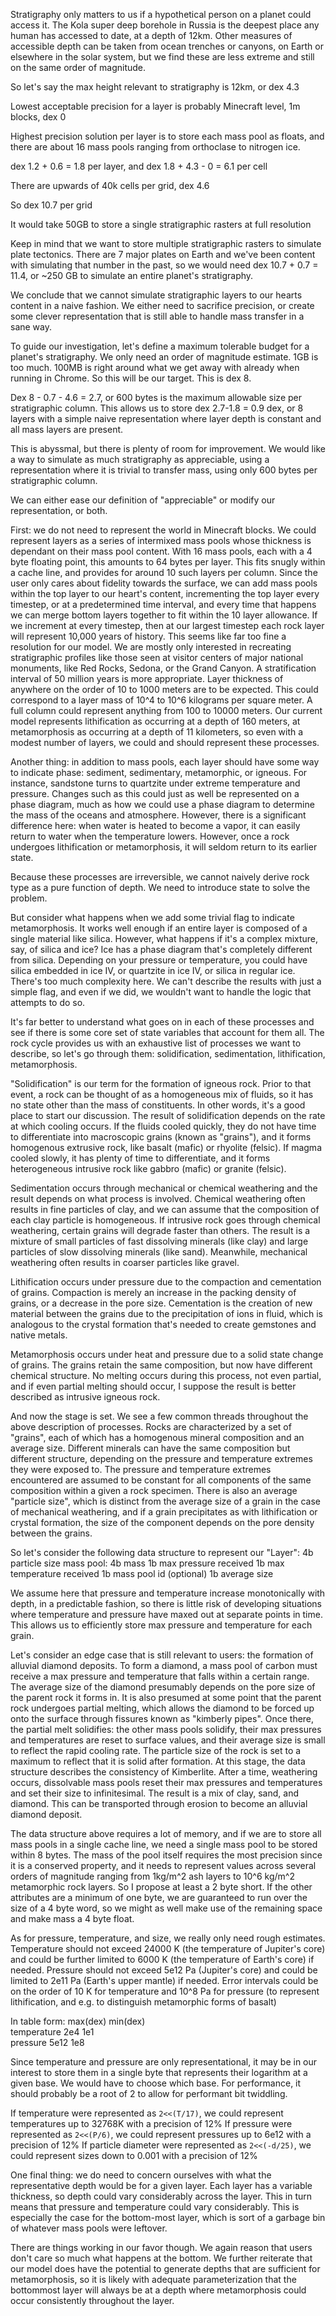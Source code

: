 Stratigraphy only matters to us if a hypothetical person on a planet could access it. The Kola super deep borehole in Russia is the deepest place any human has accessed to date, at a depth of 12km. Other measures of accessible depth can be taken from ocean trenches or canyons, on Earth or elsewhere in the solar system, but we find these are less extreme and still on the same order of magnitude. 

So let's say the max height relevant to stratigraphy is 12km, or dex 4.3

Lowest acceptable precision for a layer is probably Minecraft level, 1m blocks, dex 0

Highest precision solution per layer is to store each mass pool as floats, and there are about 16 mass pools ranging from orthoclase to nitrogen ice.

dex 1.2 + 0.6 = 1.8 per layer, and dex 1.8 + 4.3 - 0 = 6.1 per cell

There are upwards of 40k cells per grid, dex 4.6

So dex 10.7 per grid

It would take 50GB to store a single stratigraphic rasters at full resolution

Keep in mind that we want to store multiple stratigraphic rasters to simulate plate tectonics.
There are 7 major plates on Earth and we've been content with simulating that number in the past, 
so we would need dex 10.7 + 0.7 = 11.4, or ~250 GB to simulate an entire planet's stratigraphy.

We conclude that we cannot simulate stratigraphic layers to our hearts content in a naive fashion.
We either need to sacrifice precision, or create some clever representation that is still able to handle mass transfer in a sane way. 

To guide our investigation, let's define a maximum tolerable budget for a planet's stratigraphy. 
We only need an order of magnitude estimate. 1GB is too much. 100MB is right around what we get away with already when running in Chrome. So this will be our target. This is dex 8.

Dex 8 - 0.7 - 4.6 = 2.7, or 600 bytes is the maximum allowable size per stratigraphic column. This allows us to store dex 2.7-1.8 = 0.9 dex, or 8 layers with a simple naive representation where layer depth is constant and all mass layers are present. 

This is abyssmal, but there is plenty of room for improvement. We would like a way to simulate as much stratigraphy as appreciable, using a representation where it is trivial to transfer mass, using only 600 bytes per stratigraphic column. 

We can either ease our definition of "appreciable" or modify our representation, or both. 

First: we do not need to represent the world in Minecraft blocks. We could represent layers as a series of intermixed mass pools whose thickness is dependant on their mass pool content. With 16 mass pools, each with a 4 byte floating point, this amounts to 64 bytes per layer. This fits snugly within a cache line, and provides for around 10 such layers per column. Since the user only cares about fidelity towards the surface, we can add mass pools within the top layer to our heart's content, incrementing the top layer every timestep, or at a predetermined time interval, and every time that happens we can merge bottom layers together to fit within the 10 layer allowance. If we increment at every timestep, then at our largest timestep each rock layer will represent 10,000 years of history. This seems like far too fine a resolution for our model. We are mostly only interested in recreating stratigraphic profiles like those seen at visitor centers of major national monuments, like Red Rocks, Sedona, or the Grand Canyon. A stratification interval of 50 million years is more appropriate. Layer thickness of anywhere on the order of 10 to 1000 meters are to be expected. This could correspond to a layer mass of 10^4 to 10^6 kilograms per square meter. A full column could represent anything from 100 to 10000 meters. Our current model represents lithification as occurring at a depth of 160 meters, at metamorphosis as occurring at a depth of 11 kilometers, so even with a modest number of layers, we could and should represent these processes. 

Another thing: in addition to mass pools, each layer should have some way to indicate phase: sediment, sedimentary, metamorphic, or igneous. For instance, sandstone turns to quartzite under extreme temperature and pressure. Changes such as this could just as well be represented on a phase diagram, much as how we could use a phase diagram to determine the mass of the oceans and atmosphere. However, there is a significant difference here: when water is heated to become a vapor, it can easily return to water when the temperature lowers. However, once a rock undergoes lithification or metamorphosis, it will seldom return to its earlier state. 

Because these processes are irreversible, we cannot naively derive rock type as a pure function of depth. We need to introduce state to solve the problem. 

But consider what happens when we add some trivial flag to indicate metamorphosis. It works well enough if an entire layer is composed of a single material like silica. However, what happens if it's a complex mixture, say, of silica and ice? Ice has a phase diagram that's completely different from silica. Depending on your pressure or temperature, you could have silica embedded in ice IV, or quartzite in ice IV, or silica in regular ice. There's too much complexity here. We can't describe the results with just a simple flag, and even if we did, we wouldn't want to handle the logic that attempts to do so. 

It's far better to understand what goes on in each of these processes and see if there is some core set of state variables that account for them all. The rock cycle provides us with an exhaustive list of processes we want to describe, so let's go through them: solidification, sedimentation, lithification, metamorphosis.

"Solidification" is our term for the formation of igneous rock. Prior to that event, a rock can be thought of as a homogeneous mix of fluids, so it has no state other than the mass of constituents. In other words, it's a good place to start our discussion. The result of solidification depends on the rate at which cooling occurs. If the fluids cooled quickly, they do not have time to differentiate into macroscopic grains (known as "grains"), and it forms homogenous extrusive rock, like basalt (mafic) or rhyolite (felsic). If magma cooled slowly, it has plenty of time to differentiate, and it forms heterogeneous intrusive rock like gabbro (mafic) or granite (felsic). 

Sedimentation occurs through mechanical or chemical weathering and the result depends on what process is involved. Chemical weathering often results in fine particles of clay, and we can assume that the composition of each clay particle is homogeneous. If intrusive rock goes through chemical weathering, certain grains will degrade faster than others. The result is a mixture of small particles of fast dissolving minerals (like clay) and large particles of slow dissolving minerals (like sand). Meanwhile, mechanical weathering often results in coarser particles like gravel. 

Lithification occurs under pressure due to the compaction and cementation of grains. Compaction is merely an increase in the packing density of grains, or a decrease in the pore size. Cementation is the creation of new material between the grains due to the precipitation of ions in fluid, which is analogous to the crystal formation that's needed to create gemstones and native metals. 

Metamorphosis occurs under heat and pressure due to a solid state change of grains. The grains retain the same composition, but now have different chemical structure. No melting occurs during this process, not even partial, and if even partial melting should occur, I suppose the result is better described as intrusive igneous rock. 

And now the stage is set. We see a few common threads throughout the above description of processes. Rocks are characterized by a set of "grains", each of which has a homogenous mineral composition and an average size. Different minerals can have the same composition but different structure, depending on the pressure and temperature extremes they were exposed to. The pressure and temperature extremes encountered are assumed to be constant for all components of the same composition within a given a rock specimen. There is also an average "particle size", which is distinct from the average size of a grain in the case of mechanical weathering, and if a grain precipitates as with lithification or crystal formation, the size of the component depends on the pore density between the grains. 

So let's consider the following data structure to represent our "Layer":
4b	particle size
	mass pool:
4b		mass
1b		max pressure received
1b		max temperature received
1b		mass pool id (optional)
1b		average size

We assume here that pressure and temperature increase monotonically with depth, in a predictable fashion, so there is little risk of developing situations where temperature and pressure have maxed out at separate points in time. This allows us to efficiently store max pressure and temperature for each grain. 

Let's consider an edge case that is still relevant to users: the formation of alluvial diamond deposits. To form a diamond, a mass pool of carbon must receive a max pressure and temperature that falls within a certain range. The average size of the diamond presumably depends on the pore size of the parent rock it forms in. It is also presumed at some point that the parent rock undergoes partial melting, which allows the diamond to be forced up onto the surface through fissures known as "kimberly pipes". Once there, the partial melt solidifies: the other mass pools solidify, their max pressures and temperatures are reset to surface values, and their average size is small to reflect the rapid cooling rate. The particle size of the rock is set to a maximum to reflect that it is solid after formation. At this stage, the data structure describes the consistency of Kimberlite. After a time, weathering occurs, dissolvable mass pools reset their max pressures and temperatures and set their size to infinitesimal. The result is a mix of clay, sand, and diamond. This can be transported through erosion to become an alluvial diamond deposit. 

The data structure above requires a lot of memory, and if we are to store all mass pools in a single cache line, we need a single mass pool to be stored within 8 bytes. The mass of the pool itself requires the most precision since it is a conserved property, and it needs to represent values across several orders of magnitude ranging from 1kg/m^2 ash layers to 10^6 kg/m^2 metamorphic rock layers. So I propose at least a 2 byte short. If the other attributes are a minimum of one byte, we are guaranteed to run over the size of a 4 byte word, so we might as well make use of the remaining space and make mass a 4 byte float. 

As for pressure, temperature, and size, we really only need rough estimates. Temperature should not exceed 24000 K (the temperature of Jupiter's core) and could be further limited to 6000 K (the temperature of Earth's core) if needed. Pressure should not exceed 5e12 Pa (Jupiter's core) and could be limited to 2e11 Pa (Earth's upper mantle) if needed. Error intervals could be on the order of 10 K for temperature and 10^8 Pa for pressure (to represent lithification, and e.g. to distinguish metamorphic forms of basalt) 

In table form:
			max(dex) 	min(dex) 	
temperature	2e4 		1e1 		
pressure 	5e12 		1e8 		

Since temperature and pressure are only representational, it may be in our interest to store them in a single byte that represents their logarithm at a given base. We would have to choose which base. For performance, it should probably be a root of 2 to allow for performant bit twiddling. 

If temperature       were represented as `2<<(T/17)`,  we could represent temperatures up to  32768K with a precision of 12%
If pressure          were represented as `2<<(P/6)`,   we could represent pressures    up to    6e12 with a precision of 12%
If particle diameter were represented as `2<<(-d/25)`, we could represent sizes        down to 0.001 with a precision of 12%

One final thing: we do need to concern ourselves with what the representative depth would be for a given layer. Each layer has a variable thickness, so depth could vary considerably across the layer. This in turn means that pressure and temperature could vary considerably. This is especially the case for the bottom-most layer, which is sort of a garbage bin of whatever mass pools were leftover. 

There are things working in our favor though. We again reason that users don't care so much what happens at the bottom. We further reiterate that our model does have the potential to generate depths that are sufficient for metamorphosis, so it is likely with adequate parameterization that the bottommost layer will always be at a depth where metamorphosis could occur consistently throughout the layer. 
